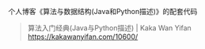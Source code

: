 个人博客《算法与数据结构(Java和Python描述)》的配套代码

> 算法入门经典(Java与Python描述) | Kaka Wan Yifan
> https://kakawanyifan.com/10600/
